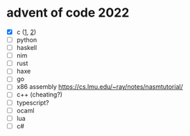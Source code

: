 # advent of code 2022

- [x] c ([1](src/days/day_1.c), [2](src/days/day_2.c))
- [ ] python
- [ ] haskell
- [ ] nim
- [ ] rust
- [ ] haxe
- [ ] go
- [ ] x86 assembly https://cs.lmu.edu/~ray/notes/nasmtutorial/
- [ ] c++ (cheating?)
- [ ] typescript?
- [ ] ocaml
- [ ] lua
- [ ] c#
